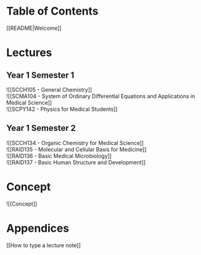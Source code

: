 # Table of Contents

[[README|Welcome]]

# Lectures

## Year 1 Semester 1

![[SCCH105 - General Chemistry]]  
![[SCMA104 - System of Ordinary Differential Equations and Applications in Medical Science]]  
![[SCPY142 - Physics for Medical Students]]

## Year 1 Semester 2

![[SCCH134 - Organic Chemistry for Medical Science]]  
![[RAID135 - Molecular and Cellular Basis for Medicine]]  
![[RAID136 - Basic Medical Microbiology]]  
![[RAID137 - Basic Human Structure and Development]]  

# Concept

![[Concept]]

# Appendices

[[How to type a lecture note]]
